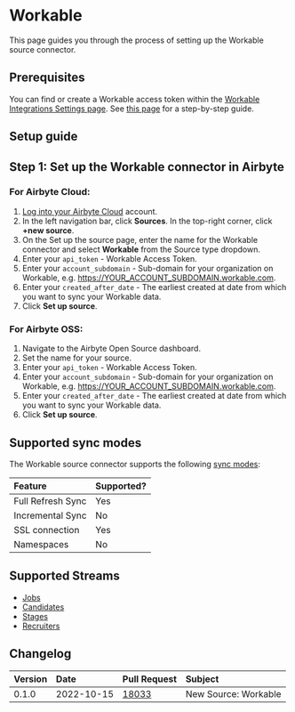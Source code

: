 # Workable

This page guides you through the process of setting up the Workable source connector.

## Prerequisites

You can find or create a Workable access token within the
[Workable Integrations Settings page](https://test-432879.workable.com/backend/settings/integrations).
See
[this page](https://workable.readme.io/reference/generate-an-access-token#generate-an-api-access-token)
for a step-by-step guide.

## Setup guide

## Step 1: Set up the Workable connector in Airbyte

### For Airbyte Cloud:

1. [Log into your Airbyte Cloud](https://cloud.airbyte.com/workspaces) account.
2. In the left navigation bar, click **Sources**. In the top-right corner, click **+new source**.
3. On the Set up the source page, enter the name for the Workable connector and select **Workable**
   from the Source type dropdown.
4. Enter your `api_token` - Workable Access Token.
5. Enter your `account_subdomain` - Sub-domain for your organization on Workable, e.g.
   https://YOUR_ACCOUNT_SUBDOMAIN.workable.com.
6. Enter your `created_after_date` - The earliest created at date from which you want to sync your
   Workable data.
7. Click **Set up source**.

### For Airbyte OSS:

1. Navigate to the Airbyte Open Source dashboard.
2. Set the name for your source.
3. Enter your `api_token` - Workable Access Token.
4. Enter your `account_subdomain` - Sub-domain for your organization on Workable, e.g.
   https://YOUR_ACCOUNT_SUBDOMAIN.workable.com.
5. Enter your `created_after_date` - The earliest created at date from which you want to sync your
   Workable data.
6. Click **Set up source**.

## Supported sync modes

The Workable source connector supports the following
[sync modes](https://docs.airbyte.com/cloud/core-concepts#connection-sync-modes):

| Feature           | Supported? |
| :---------------- | :--------- |
| Full Refresh Sync | Yes        |
| Incremental Sync  | No         |
| SSL connection    | Yes        |
| Namespaces        | No         |

## Supported Streams

- [Jobs](https://workable.readme.io/reference/jobs)
- [Candidates](https://workable.readme.io/reference/job-candidates-index)
- [Stages](https://workable.readme.io/reference/stages)
- [Recruiters](https://workable.readme.io/reference/recruiters)

## Changelog

| Version | Date       | Pull Request                                             | Subject              |
| :------ | :--------- | :------------------------------------------------------- | :------------------- |
| 0.1.0   | 2022-10-15 | [18033](https://github.com/airbytehq/airbyte/pull/18033) | New Source: Workable |
